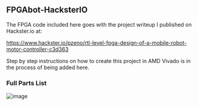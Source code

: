 ## FPGAbot-HacksterIO

The FPGA code included here goes with the project writeup I published on Hackster.io at:

https://www.hackster.io/pzeno/rtl-level-fpga-design-of-a-mobile-robot-motor-controller-c3d363

Step by step instructions on how to create this project in AMD Vivado is in the process of being added here.

### Full Parts List

![image](https://github.com/user-attachments/assets/c6400059-fee9-4fbf-9c33-fba25a968638)


